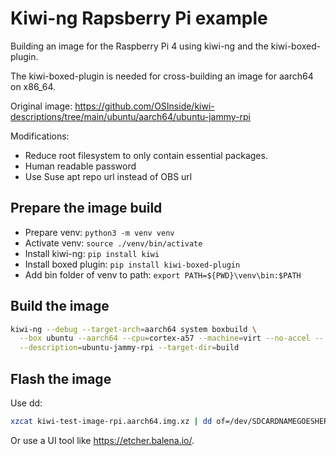 # Kiwi-ng Rapsberry Pi example

Building an image for the Raspberry Pi 4 using kiwi-ng and the kiwi-boxed-plugin.

The kiwi-boxed-plugin is needed for cross-building an image for aarch64 on x86_64.

Original image: https://github.com/OSInside/kiwi-descriptions/tree/main/ubuntu/aarch64/ubuntu-jammy-rpi

Modifications:
- Reduce root filesystem to only contain essential packages.
- Human readable password
- Use Suse apt repo url instead of OBS url

## Prepare the image build

- Prepare venv: `python3 -m venv venv`
- Activate venv: `source ./venv/bin/activate`
- Install kiwi-ng: `pip install kiwi`
- Install boxed plugin: `pip install kiwi-boxed-plugin`
- Add bin folder of venv to path: `export PATH=${PWD}\venv\bin:$PATH`

## Build the image

```bash
kiwi-ng --debug --target-arch=aarch64 system boxbuild \
  --box ubuntu --aarch64 --cpu=cortex-a57 --machine=virt --no-accel -- \
  --description=ubuntu-jammy-rpi --target-dir=build
```

## Flash the image

Use dd:

```bash
xzcat kiwi-test-image-rpi.aarch64.img.xz | dd of=/dev/SDCARDNAMEGOESHERE
```

Or use a UI tool like https://etcher.balena.io/.
